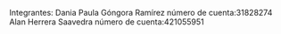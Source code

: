 Integrantes: 
Dania Paula Góngora Ramírez número de cuenta:31828274
Alan Herrera Saavedra número de cuenta:421055951


